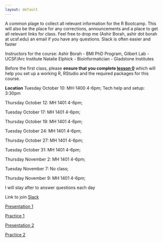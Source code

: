 ```yaml
---
layout: default
---
```


A common plage to collect all relevant information for the R Bootcamp. This will also be the place for any corrections, announcements and a place to get all relevant links for class. Feel free to drop me (Ashir Borah, ashir dot borah at ucsf.edu) an email if you have any questions. Slack is often easier and faster

Instructors for the course: 
Ashir Borah - BMI PhD Program, Gilbert Lab - UCSF/Arc Institute
Natalie Elphick - Bioinformatician - Gladstone Institutes

Before the first class, please **ensure that you complete [lesson 0](https://ashir.shinyapps.io/lesson_0_pres/)** which will help you set up a working R, RStudio and the required packages for this course.

**Location**
Tuesday October 10: MH-1400 4-6pm;
                    Tech help and setup: 3:30pm

Thursday October 12: MH 1401 4-6pm;

Tuesday October 17:  MH 1401 4-6pm;

Thursday October 19: MH 1401 4-6pm;

Tuesday October 24: MH 1401 4-6pm;

Thursday October 27: MH 1401 4-6pm;

Tuesday October 31: MH 1401 4-6pm;

Thursday November 2: MH 1401 4-6pm;

Tuesday November 7: No class;

Thursday November 9: MH 1401 4-6pm;

I will stay after to answer questions each day

Link to join [Slack](https://join.slack.com/t/slack-8p09532/shared_invite/zt-24vkrwa81-HHo5fnuB0ApWHZ~gQKLGPQ)



[Presentation 1](https://drive.google.com/uc?export=download&id=1jaWq2ohJA5fMTLorcUNJ4I2YuXg6kfeh)

[Practice 1](https://drive.google.com/uc?export=download&id=1P3WY8IiEYDAYYeb6Vw5m6sYJ1yZe8qRw)

[Presentation 2](https://drive.google.com/uc?export=download&id=1SU2nNQkK5TPup4n4VhWr7MHWbmPSgbuT)

[Practice 2](https://drive.google.com/uc?export=download&id=1SiPAl3dQ09xL10oQ0EtJRaw6FzY4sJBl)

<!-- [Presentation 3](https://drive.google.com/uc?export=download&id=18-DMekLh7lNUpnbMnaFD-hxSFvMPn0AF) -->

<!-- [Practice 3](https://drive.google.com/uc?export=download&id=10-oTNd7jEiEmEvj9kVfffLCjGcNfG8p2) -->

<!-- [Practice 3 Data](https://drive.google.com/uc?export=download&id=1UVIHDxwohGT1FTJIEeZ0VNXvSdGePnvL) -->

<!-- Weekend Practice [RNAseq analysis](https://drive.google.com/uc?export=download&id=1s_ziz6jg0tvk0QLLrU8X4Im_lWeUdi4E) -->

<!--- Weekend Practice Solutions [RNAseq analysis solutions](https://drive.google.com/uc?export=download&id=1uyWYZTmlk71WqHg6faf-o2HU7qajmQ-k) --->

<!-- [Presentation 4](https://drive.google.com/uc?export=download&id=1dOrPVX7ED1zXZ-rQRMP6qvlSNSBx4VO-) -->

<!-- [Practice 4](https://drive.google.com/uc?export=download&id=1eq7U7b4VmGPxRLSXpJ0sg5SCqux11bT1) -->

<!-- [Single Cell RNAseq](https://ucsf.box.com/s/vqw586w4ihwqdr4j06wrkvz1q5xf9zpg) -->

<!-- [Presentation 5](https://drive.google.com/uc?export=download&id=1WYbge5sJ8AO0kQ_ZCE1QrceEdl4GZKQp) -->

<!-- [Practice 5](https://drive.google.com/uc?export=download&id=1Ea3qvDyg9XzqYoXxAW5petsJTDEr9gVZ) -->

<!-- [Presentation 6](https://drive.google.com/uc?export=download&id=1_pXgcOMHzrOEVrPb6PmtvFz5FrZPapdu) -->

<!-- [Practice 6](https://drive.google.com/uc?export=download&id=1462X2-ElsMgshRphLw_ek3RKrVKXgmOG) -->

<!-- [Presentation 7](https://drive.google.com/uc?export=download&id=1qeggsgqto61kc7-B2cZg8OIstTcK2UxV) -->

<!-- [Practice 7](https://drive.google.com/uc?export=download&id=14hOQXEwLYJYQ2Sr53o7gPJGhObV45Fk6) -->

<!-- Weekend Practice [DepMap Analysis](https://drive.google.com/uc?export=download&id=1dX8JG9x28MvwxV16wvtEvRllgouLH1vl) -->

<!--- [DepMap Analysis Solutions](https://drive.google.com/uc?export=download&id=1HGu_MHX2aFNmDFMbncho0F5yiMY4J0zj) --->
